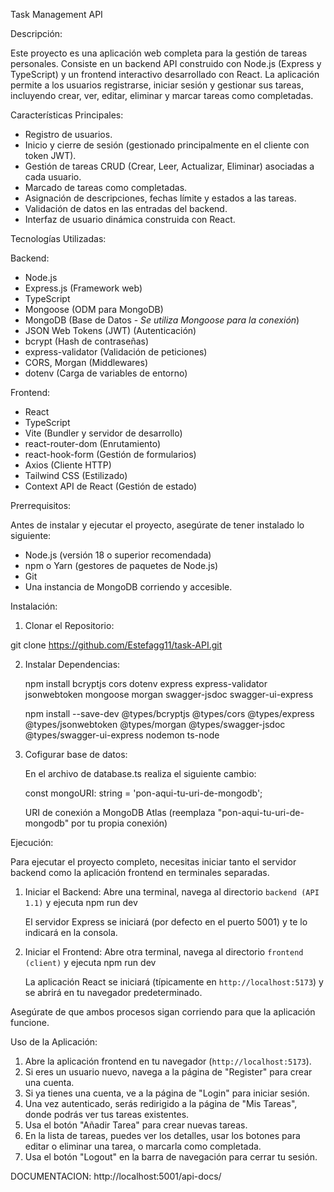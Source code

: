 Task Management API

Descripción:

Este proyecto es una aplicación web completa para la gestión de tareas personales. 
Consiste en un backend API construido con Node.js (Express y TypeScript) y un frontend interactivo desarrollado con React. 
La aplicación permite a los usuarios registrarse, iniciar sesión y gestionar sus tareas, incluyendo crear, ver, editar, eliminar y marcar tareas como completadas. 

Características Principales:

*   Registro de usuarios.
*   Inicio y cierre de sesión (gestionado principalmente en el cliente con token JWT).
*   Gestión de tareas CRUD (Crear, Leer, Actualizar, Eliminar) asociadas a cada usuario.
*   Marcado de tareas como completadas.
*   Asignación de descripciones, fechas límite y estados a las tareas.
*   Validación de datos en las entradas del backend.
*   Interfaz de usuario dinámica construida con React.

Tecnologías Utilizadas:

Backend:

*   Node.js
*   Express.js (Framework web)
*   TypeScript
*   Mongoose (ODM para MongoDB)
*   MongoDB (Base de Datos - *Se utiliza Mongoose para la conexión*)
*   JSON Web Tokens (JWT) (Autenticación)
*   bcrypt (Hash de contraseñas)
*   express-validator (Validación de peticiones)
*   CORS, Morgan (Middlewares)
*   dotenv (Carga de variables de entorno)


Frontend:

*   React
*   TypeScript
*   Vite (Bundler y servidor de desarrollo)
*   react-router-dom (Enrutamiento)
*   react-hook-form (Gestión de formularios)
*   Axios (Cliente HTTP)
*   Tailwind CSS (Estilizado)
*   Context API de React (Gestión de estado)

Prerrequisitos:

Antes de instalar y ejecutar el proyecto, asegúrate de tener instalado lo siguiente:

*   Node.js (versión 18 o superior recomendada)
*   npm o Yarn (gestores de paquetes de Node.js)
*   Git
*   Una instancia de MongoDB corriendo y accesible.

Instalación:


1.  Clonar el Repositorio:
    
   git clone https://github.com/Estefagg11/task-API.git


2.  Instalar Dependencias:
    
    npm install bcryptjs cors dotenv express express-validator jsonwebtoken mongoose morgan swagger-jsdoc swagger-ui-express

    npm install --save-dev @types/bcryptjs @types/cors @types/express @types/jsonwebtoken @types/morgan @types/swagger-jsdoc @types/swagger-ui-express nodemon ts-node

3. Cofigurar base de datos:

    En el archivo de database.ts realiza el siguiente cambio:

    const mongoURI: string = 'pon-aqui-tu-uri-de-mongodb';

    URI de conexión a MongoDB Atlas (reemplaza "pon-aqui-tu-uri-de-mongodb" por tu propia conexión)

Ejecución:

Para ejecutar el proyecto completo, necesitas iniciar tanto el servidor backend como la aplicación frontend en terminales separadas.

1.  Iniciar el Backend:
    Abre una terminal, navega al directorio `backend (API 1.1)` y ejecuta npm run dev
   
    El servidor Express se iniciará (por defecto en el puerto 5001) y te lo indicará en la consola.

2.  Iniciar el Frontend:
    Abre otra terminal, navega al directorio `frontend (client)` y ejecuta npm run dev

    La aplicación React se iniciará (típicamente en `http://localhost:5173`) y se abrirá en tu navegador predeterminado.

Asegúrate de que ambos procesos sigan corriendo para que la aplicación funcione.

Uso de la Aplicación:

1.  Abre la aplicación frontend en tu navegador (`http://localhost:5173`).
2.  Si eres un usuario nuevo, navega a la página de "Register" para crear una cuenta.
3.  Si ya tienes una cuenta, ve a la página de "Login" para iniciar sesión.
4.  Una vez autenticado, serás redirigido a la página de "Mis Tareas", donde podrás ver tus tareas existentes.
5.  Usa el botón "Añadir Tarea" para crear nuevas tareas.
6.  En la lista de tareas, puedes ver los detalles, usar los botones para editar o eliminar una tarea, o marcarla como completada.
7.  Usa el botón "Logout" en la barra de navegación para cerrar tu sesión.

DOCUMENTACION: http://localhost:5001/api-docs/
